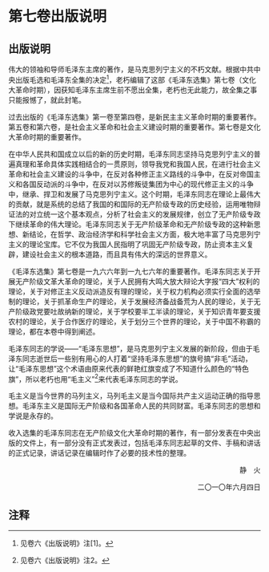 # 第七卷出版说明

## 出版说明

伟大的领袖和导师毛泽东主席的著作，是马克思列宁主义的不朽文献。根据中共中央出版毛选和毛泽东全集的决定[^1]，老朽编辑了这部《毛泽东选集》第七卷（文化大革命时期），因获知毛泽东主席生前不愿出全集，老朽也无此能力，故全集之事只能报憾了，就此封笔。

过去出版的《毛泽东选集》第一卷至第四卷，是新民主主义革命时期的重要著作。第五卷和第六卷，是社会主义革命和社会主义建设时期的重要著作。第七卷是文化大革命时期的重要著作。

在中华人民共和国成立以后的新的历史时期，毛泽东同志坚持马克思列宁主义的普遍真理和革命具体实践相结合的一贯原则，领导我党和我国人民，在进行社会主义革命和社会主义建设的斗争中，在反对各种修正主义路线的斗争中，在反对帝国主义和各国反动派的斗争中，在反对以苏修叛徒集团为中心的现代修正主义的斗争中，继承、捍卫和发展了马克思列宁主义。这个时期，毛泽东同志在理论上最伟大的贡献，就是系统的总结了我国的和国际的无产阶级专政的历史经验，运用唯物辩证法的对立统一这个基本观点，分析了社会主义的发展规律，创立了无产阶级专政下继续革命的伟大理论。毛泽东同志关于无产阶级革命和无产阶级专政的这种新思想、新结论，在哲学、政治经济学和科学社会主义方面，极大地丰富了马克思列宁主义的理论宝库。它不仅为我国人民指明了巩固无产阶级专政，防止资本主义复辟，建设社会主义的根本道路，而且具有伟大的深远的世界意义。

《毛泽东选集》第七卷是一九六六年到一九七六年的重要著作。毛泽东同志关于开展无产阶级文革大革命的理论，关于人民拥有大鸣大放大辩论大字报“四大”权利的理论，关于对修正主义反动派造反有理的理论，关于权力机构必须实行全面的选举制的理论，关于抓革命生产的理论，关于发展经济备战备荒为人民的理论，关于无产阶级政党要吐故纳新的理论，关于学校要半工半读的理论，关于知识青年要支援农村的理论，关于合作医疗的理论，关于划分三个世界的理论，关于中国不称霸的理论，都在本卷中得到阐述。

毛泽东同志的学说——“毛泽东思想”，是马克思列宁主义发展的新阶段，但由于毛泽东同志逝世后一些别有用心的人打着“坚持毛泽东思想”的旗号搞“非毛”活动，让“毛泽东思想”这个术语由原来代表的鲜艳红旗变成了不知道什么颜色的“特色旗”，所以老朽也用“毛主义”[^2]来代表毛泽东同志的学说。

毛主义是当今世界的马列主义，马列毛主义是当今国际共产主义运动正确的指导思想。毛泽东主义是国际无产阶级和各国革命人民的共同财富。毛泽东同志的思想和学说是永存的。

收入选集的毛泽东同志在无产阶级文化大革命时期的著作，有一部分发表在中央出版的文件上，有一部分没有正式发表过，包括毛泽东同志起草的文件、手稿和讲话的正式记录，讲话记录在编辑时作了必要的技术性的整理。

<p align=right>静　火</p>

<p align=right>二〇一〇年六月四日</p>

## 注释

[^1]:见卷六《出版说明》注[1]。
[^2]:见卷六《出版说明》注2。